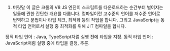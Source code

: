 1. 머릿말
   이 글은 크롬의 V8 JS 엔진이 스크립트를 다운로드하는 순간부터 벌어지는 일들에 관한 간단한 개요를 다룹니다.
   컴파일이란 고수준의 언어를 저수준 언어로 번역하고 문법이나 타입 체크, 최적화 등의 작업을 합니다.
   그리고 JavaScript는 동적 타입 언어로서 실행 중 최적화를 위해 JIT 컴파일을 합니다.

정적 타입 언어 : Java, TypeScript처럼 실행 전에 타입을 지정.
동적 타입 언어 : JavaScript처럼 실행 중에 타입을 결정, 추론.
